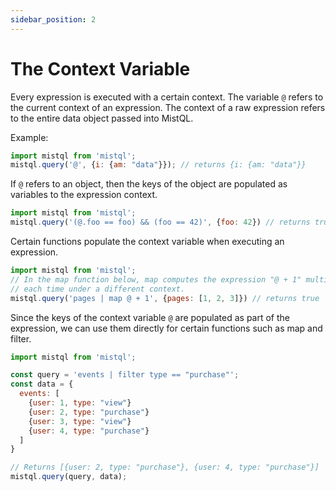 ```yaml
---
sidebar_position: 2
---
```


# The Context Variable

Every expression is executed with a certain context. The variable `@` refers to the current context of an
expression. The context of a raw expression refers to the entire data object passed into MistQL.

Example:
```js
import mistql from 'mistql';
mistql.query('@', {i: {am: "data"}}); // returns {i: {am: "data"}}
```

If `@` refers to an object, then the keys of the object are populated as variables to the expression context.
```js
import mistql from 'mistql';
mistql.query('(@.foo == foo) && (foo == 42)', {foo: 42}) // returns true
```

Certain functions populate the context variable when executing an expression.
```js
import mistql from 'mistql';
// In the map function below, map computes the expression "@ + 1" multiple times, 
// each time under a different context.
mistql.query('pages | map @ + 1', {pages: [1, 2, 3]}) // returns true
```

Since the keys of the context variable `@` are populated as part of the expression, we can use them directly
for certain functions such as map and filter.
```js
import mistql from 'mistql';

const query = 'events | filter type == "purchase"';
const data = {
  events: [
    {user: 1, type: "view"}
    {user: 2, type: "purchase"}
    {user: 3, type: "view"}
    {user: 4, type: "purchase"}
  ]
}

// Returns [{user: 2, type: "purchase"}, {user: 4, type: "purchase"}]
mistql.query(query, data);
```
